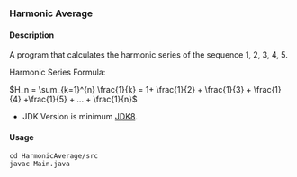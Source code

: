 ### Harmonic Average
#### Description
A program that calculates the harmonic series of the sequence 1, 2, 3, 4, 5.

Harmonic Series Formula:

$H_n = \sum_{k=1}^{n}  \frac{1}{k} = 1+ \frac{1}{2} + \frac{1}{3} + \frac{1}{4} +\frac{1}{5} + ... + \frac{1}{n}$

- JDK Version is minimum [JDK8](https://www.oracle.com/tr/java/technologies/downloads/).

#### Usage
```
cd HarmonicAverage/src
javac Main.java
```